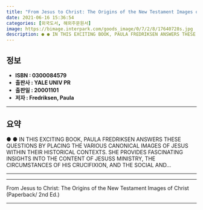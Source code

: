 ```yaml
---
title: "From Jesus to Christ: The Origins of the New Testament Images of Christ (Paperback/ 2nd Ed.)"
date: 2021-06-16 15:36:54
categories: [외국도서, 해외주문원서]
image: https://bimage.interpark.com/goods_image/0/7/2/8/17640728s.jpg
description: ● ● IN THIS EXCITING BOOK, PAULA FREDRIKSEN ANSWERS THESE QUESTIONS BY PLACING THE VARIOUS CANONICAL IMAGES OF JESUS WITHIN THEIR HISTORICAL CONTEXTS. SHE PRO
---
```


## **정보**

- **ISBN : 0300084579**
- **출판사 : YALE UNIV PR**
- **출판일 : 20001101**
- **저자 : Fredriksen, Paula**

------



## **요약**

●  ●  IN THIS EXCITING BOOK, PAULA FREDRIKSEN ANSWERS THESE QUESTIONS BY PLACING THE VARIOUS CANONICAL IMAGES OF JESUS WITHIN THEIR HISTORICAL CONTEXTS. SHE PROVIDES FASCINATING INSIGHTS INTO THE CONTENT OF JESUSS MINISTRY, THE CIRCUMSTANCES OF HIS CRUCIFIXION, AND THE SOCIAL AND... 

------



------


From Jesus to Christ: The Origins of the New Testament Images of Christ (Paperback/ 2nd Ed.) 

------


